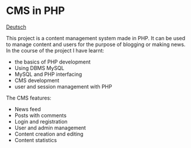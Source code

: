 # CMS in PHP
[Deutsch](./README_DE.md)

This project is a content management system made in PHP. It can be used to manage content and users for the purpose of blogging or making news. In the course of the project I have learnt:
* the basics of PHP development
* Using DBMS MySQL
* MySQL and PHP interfacing
* CMS development
* user and session management with PHP

The CMS features:
* News feed
* Posts with comments
* Login and registration
* User and admin management
* Content creation and editing
* Content statistics
